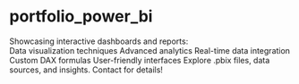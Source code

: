 # portfolio_power_bi
Showcasing interactive dashboards and reports:  
Data visualization techniques 
Advanced analytics
Real-time data integration
Custom DAX formulas
User-friendly interfaces Explore 
.pbix files, data sources, and insights. 
Contact for details!
